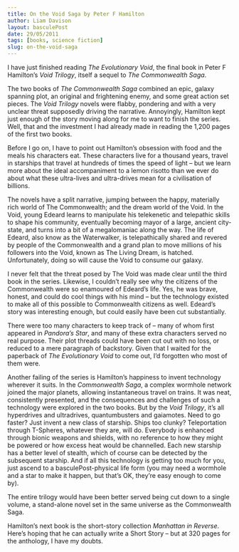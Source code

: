 ```yaml
---
title: On the Void Saga by Peter F Hamilton
author: Liam Davison
layout: basculePost
date: 29/05/2011
tags: [books, science fiction]
slug: on-the-void-saga
---
```


I have just finished reading _The Evolutionary Void_, the final book in Peter F Hamilton’s _Void Trilogy_, itself a sequel to _The Commonwealth Saga_.

The two books of _The Commonwealth Saga_ combined an epic, galaxy spanning plot, an original and frightening enemy, and some great action set pieces. The _Void Trilogy_ novels were flabby, pondering and with a very unclear threat supposedly driving the narrative. Annoyingly, Hamilton kept just enough of the story moving along for me to want to finish the series. Well, that and the investment I had already made in reading the 1,200 pages of the first two books.

Before I go on, I have to point out Hamilton’s obsession with food and the meals his characters eat. These characters live for a thousand years, travel in starships that travel at hundreds of times the speed of light – but we learn more about the ideal accompaniment to a lemon risotto than we ever do about what these ultra-lives and ultra-drives mean for a civilisation of billions.

The novels have a split narrative, jumping between the happy, materially rich world of The Commonwealth; and the dream world of the Void. In the Void, young Edeard learns to manipulate his telekenetic and telepathic skills to shape his community, eventually becoming mayor of a large, ancient city-state, and turns into a bit of a megalomaniac along the way. The life of Edeard, also know as the Waterwalker, is telepathically shared and revered by people of the Commonwealth and a grand plan to move millions of his followers into the Void, known as The Living Dream, is hatched. Unfortunately, doing so will cause the Void to consume our galaxy.

I never felt that the threat posed by The Void was made clear until the third book in the series. Likewise, I couldn’t really see why the citizens of the Commonwealth were so enamoured of Edeard’s life. Yes, he was brave, honest, and could do cool things with his mind – but the technology existed to make all of this possible to Commonwealth citizens as well. Edeard’s story was interesting enough, but could easily have been cut substantially.

There were too many characters to keep track of – many of whom first appeared in _Pandora’s Star_, and many of these extra characters served no real purpose. Their plot threads could have been cut out with no loss, or reduced to a mere paragraph of backstory. Given that I waited for the paperback of _The Evolutionary Void_ to come out, I’d forgotten who most of them were.

Another failing of the series is Hamilton’s happiness to invent technology wherever it suits. In the _Commonwealth Saga_, a complex wormhole network joined the major planets, allowing instantaneous travel on trains. It was neat, consistently presented, and the consequences and challenges of such a technology were explored in the two books. But by the _Void Trilogy_, it’s all hyperdrives and ultradrives, quantumbusters and gaiamotes. Need to go faster? Just invent a new class of starship. Ships too clunky? Teleportation through T-Spheres, whatever they are, will do. Everybody is enhanced through bionic weapons and shields, with no reference to how they might be powered or how excess heat would be channelled. Each new starship has a better level of stealth, which of course can be detected by the subsequent starship. And if all this technology is getting too much for you, just ascend to a basculePost-physical life form (you may need a wormhole and a star to make it happen, but that’s OK, they’re easy enough to come by).

The entire trilogy would have been better served being cut down to a single volume, a stand-alone novel set in the same universe as the Commonwealth Saga.

Hamilton’s next book is the short-story collection _Manhattan in Reverse_. Here’s hoping that he can actually write a Short Story – but at 320 pages for the anthology, I have my doubts.
